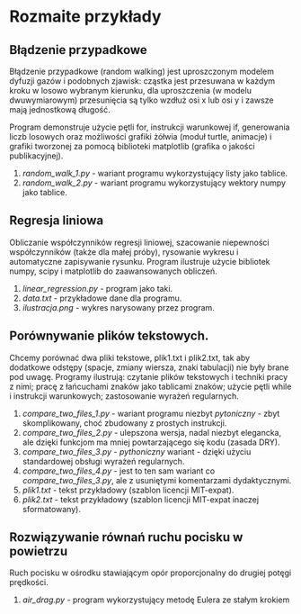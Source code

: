 # Rozmaite przykłady

## Błądzenie przypadkowe

Błądzenie przypadkowe (random walking) jest uproszczonym modelem dyfuzji gazów i podobnych zjawisk: cząstka jest przesuwana w każdym kroku w losowo wybranym
kierunku, dla uproszczenia (w modelu dwuwymiarowym) przesunięcia są tylko wzdłuż osi x lub osi y i zawsze mają jednostkową długość.

Program demonstruje użycie pętli for, instrukcji warunkowej if, generowania liczb losowych oraz możliwości grafiki żółwia (moduł turtle, animacje)
i grafiki tworzonej za pomocą biblioteki matplotlib (grafika o jakości publikacyjnej).

1. *random_walk_1.py* - wariant programu wykorzystujący listy jako tablice.
1. *random_walk_2.py* - wariant programu wykorzystujący wektory numpy jako tablice.

## Regresja liniowa

Obliczanie współczynników regresji liniowej, szacowanie niepewności współczynników (także dla małej próby), rysowanie wykresu i automatyczne zapisywanie rysunku.
Program ilustruje użycie bibliotek numpy, scipy i matplotlib do zaawansowanych obliczeń.

1. *linear_regression.py* - program jako taki.
1. *data.txt* - przykładowe dane dla programu.
1. *ilustracja.png* - wykres narysowany przez program.

## Porównywanie plików tekstowych.

Chcemy porównać dwa pliki tekstowe, plik1.txt i plik2.txt, tak aby dodatkowe odstępy (spacje, zmiany wiersza, znaki tabulacji) nie były brane pod uwagę.
Programy ilustrują: czytanie plików tekstowych i techniki pracy z nimi; pracę z łańcuchami znaków jako tablicami znaków; użycie pętli while i instrukcji
warunkowych; zastosowanie wyrażeń regularnych.

1. *compare_two_files_1.py* - wariant programu niezbyt *pytoniczny* - zbyt skomplikowany, choć zbudowany z prostych instrukcji.
1. *compare_two_files_2.py* - ulepszona wersja, nadal niezbyt elegancka, ale dzięki funkcjom ma mniej powtarzającego się kodu (zasada DRY).
1. *compare_two_files_3.py* - *pythoniczny* wariant - dzięki użyciu standardowej obsługi wyrażeń regularnych.
1. *compare_two_files_4.py* - jest to ten sam wariant co *compare_two_files_3.py*, ale z usuniętymi komentarzami dydaktycznymi.
1. *plik1.txt* - tekst przykładowy (szablon licencji MIT-expat).
1. *plik2.txt* - tekst przykładowy (szablon licencji MIT-expat inaczej sformatowany).

## Rozwiązywanie równań ruchu pocisku w powietrzu

Ruch pocisku w ośrodku stawiającym opór proporcjonalny do drugiej potęgi prędkości.

1. *air_drag.py* - program wykorzystujący metodę Eulera ze stałym krokiem
